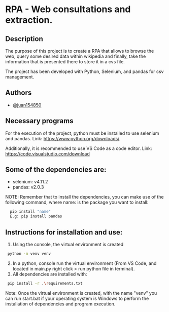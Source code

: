 # RPA - Web consultations and extraction.

## Description

The purpose of this project is to create a RPA that allows to browse the web, query some desired data within wikipedia and finally, take the information that is presented there to store it in a cvs file.

The project has been developed with Python, Selenium, and pandas for csv management.

## Authors

- [@juan154850](https://github.com/juan154850)

## Necessary programs

For the execution of the project, python must be installed to use selenium and pandas.
Link: https://www.python.org/downloads/

Additionally, it is recommended to use VS Code as a code editor.
Link: https://code.visualstudio.com/download

## Some of the dependencies are:

* selenium: v4.11.2
* pandas: v2.0.3

NOTE: Remember that to install the dependencies, you can make use of the following command, where name: is the package you want to install:

```bash
  pip install "name"
  E.g: pip install pandas
```

## Instructions for installation and use:

1. Using the console, the virtual environment is created

```bash
 python -m venv venv
```

2. In a python, console run the virtual environment (From VS Code, and located in main.py right click > run python file in terminal).
3. All dependencies are installed with:

```bash
 pip install -r .\requirements.txt
```

Note: Once the virtual environment is created, with the name "venv" you can run start.bat if your operating system is Windows to perform the installation of dependencies and program execution.
